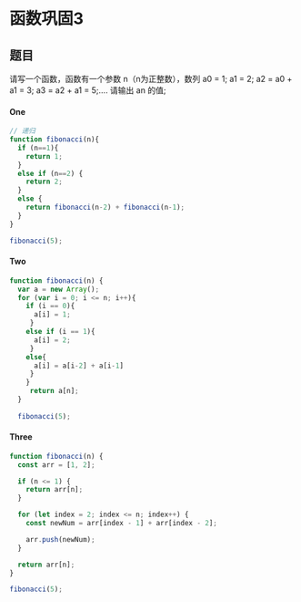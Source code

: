 # 函数巩固3

## 题目

请写一个函数，函数有一个参数 n（n为正整数），数列 a0 = 1; a1 = 2; a2 = a0 + a1 = 3; a3 = a2 + a1 = 5;.... 请输出 an 的值;


#### One
```js
// 递归
function fibonacci(n){
  if (n==1){ 
    return 1;
  }
  else if (n==2) {
    return 2;
  }
  else {
    return fibonacci(n-2) + fibonacci(n-1);
  }
}

fibonacci(5);
```

#### Two
```js
function fibonacci(n) {
  var a = new Array();
  for (var i = 0; i <= n; i++){
    if (i == 0){
      a[i] = 1;
     }
    else if (i == 1){
      a[i] = 2;
     }
    else{
      a[i] = a[i-2] + a[i-1]
     }
    }
     return a[n];
  }
  
  fibonacci(5);
  ```
  
  
#### Three
```js
function fibonacci(n) {
  const arr = [1, 2];

  if (n <= 1) {
    return arr[n];
  }

  for (let index = 2; index <= n; index++) {
    const newNum = arr[index - 1] + arr[index - 2];

    arr.push(newNum);
  }

  return arr[n];
}

fibonacci(5);
```


